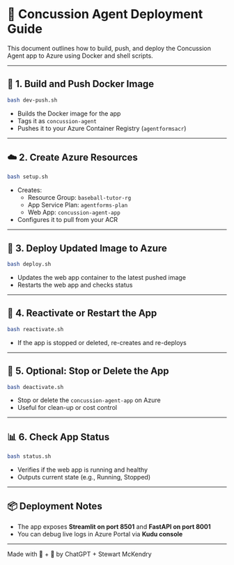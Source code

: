 # 🚀 Concussion Agent Deployment Guide

This document outlines how to build, push, and deploy the Concussion Agent app to Azure using Docker and shell scripts.

---

## 🐳 1. Build and Push Docker Image

```bash
bash dev-push.sh
```

- Builds the Docker image for the app
- Tags it as `concussion-agent`
- Pushes it to your Azure Container Registry (`agentformsacr`)

---

## ☁️ 2. Create Azure Resources

```bash
bash setup.sh
```

- Creates:
  - Resource Group: `baseball-tutor-rg`
  - App Service Plan: `agentforms-plan`
  - Web App: `concussion-agent-app`
- Configures it to pull from your ACR

---

## 🚀 3. Deploy Updated Image to Azure

```bash
bash deploy.sh
```

- Updates the web app container to the latest pushed image
- Restarts the web app and checks status

---

## 🔁 4. Reactivate or Restart the App

```bash
bash reactivate.sh
```

- If the app is stopped or deleted, re-creates and re-deploys

---

## 🧹 5. Optional: Stop or Delete the App

```bash
bash deactivate.sh
```

- Stop or delete the `concussion-agent-app` on Azure
- Useful for clean-up or cost control

---

## 📊 6. Check App Status

```bash
bash status.sh
```

- Verifies if the web app is running and healthy
- Outputs current state (e.g., Running, Stopped)

---

## 📦 Deployment Notes

- The app exposes **Streamlit on port 8501** and **FastAPI on port 8001**
- You can debug live logs in Azure Portal via **Kudu console**

---

Made with 🧠 + 💬 by ChatGPT + Stewart McKendry
